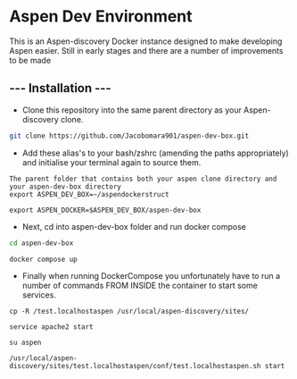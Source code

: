 #  Aspen Dev Environment

This is an Aspen-discovery Docker instance designed to make developing Aspen easier. Still in early stages and there are a number of improvements to be made


## ---  Installation ---

- Clone this repository into the same parent directory as your Aspen-discovery clone.

```sh
git clone https://github.com/Jacobomara901/aspen-dev-box.git
```
- Add these alias's to your bash/zshrc (amending the paths appropriately) and initialise your terminal again to source them.



```
The parent folder that contains both your aspen clone directory and your aspen-dev-box directory
export ASPEN_DEV_BOX=~/aspendockerstruct

export ASPEN_DOCKER=$ASPEN_DEV_BOX/aspen-dev-box
```

- Next, cd into aspen-dev-box folder and run docker compose
```sh
cd aspen-dev-box

docker compose up
```
- Finally when running DockerCompose you unfortunately have to run a number of commands FROM INSIDE the container to start some services.
```
cp -R /test.localhostaspen /usr/local/aspen-discovery/sites/

service apache2 start

su aspen

/usr/local/aspen-discovery/sites/test.localhostaspen/conf/test.localhostaspen.sh start
```








